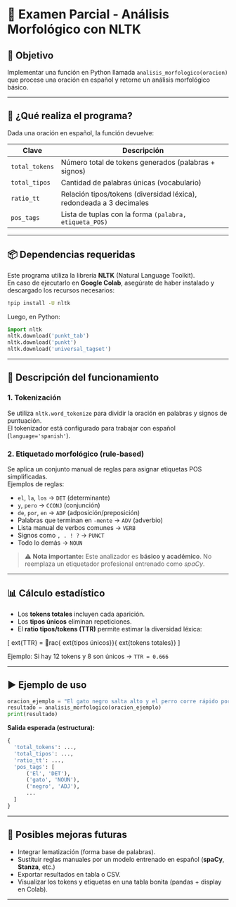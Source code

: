 # 📌 Examen Parcial - Análisis Morfológico con NLTK

## 🎯 Objetivo
Implementar una función en Python llamada `analisis_morfologico(oracion)` que procese una oración en español y retorne un análisis morfológico básico.

---

## 🧠 ¿Qué realiza el programa?

Dada una oración en español, la función devuelve:

| Clave          | Descripción |
|----------------|------------|
| `total_tokens` | Número total de tokens generados (palabras + signos) |
| `total_tipos`  | Cantidad de palabras únicas (vocabulario) |
| `ratio_tt`     | Relación tipos/tokens (diversidad léxica), redondeada a 3 decimales |
| `pos_tags`     | Lista de tuplas con la forma `(palabra, etiqueta_POS)` |

---

## 📦 Dependencias requeridas

Este programa utiliza la librería **NLTK** (Natural Language Toolkit).  
En caso de ejecutarlo en **Google Colab**, asegúrate de haber instalado y descargado los recursos necesarios:

```bash
!pip install -U nltk
```

Luego, en Python:

```python
import nltk
nltk.download('punkt_tab')
nltk.download('punkt')
nltk.download('universal_tagset')
```

---

## 🧩 Descripción del funcionamiento

### 1. **Tokenización**
Se utiliza `nltk.word_tokenize` para dividir la oración en palabras y signos de puntuación.  
El tokenizador está configurado para trabajar con español (`language='spanish'`).

### 2. **Etiquetado morfológico (rule-based)**
Se aplica un conjunto manual de reglas para asignar etiquetas POS simplificadas.  
Ejemplos de reglas:
- `el`, `la`, `los` → `DET` (determinante)
- `y`, `pero` → `CCONJ` (conjunción)
- `de`, `por`, `en` → `ADP` (adposición/preposición)
- Palabras que terminan en `-mente` → `ADV` (adverbio)
- Lista manual de verbos comunes → `VERB`
- Signos como `, . ! ?` → `PUNCT`
- Todo lo demás → `NOUN`

> ⚠ **Nota importante:** Este analizador es **básico y académico**. No reemplaza un etiquetador profesional entrenado como *spaCy*.

---

## 📊 Cálculo estadístico

- Los **tokens totales** incluyen cada aparición.
- Los **tipos únicos** eliminan repeticiones.
- El **ratio tipos/tokens (TTR)** permite estimar la diversidad léxica:

\[
	ext{TTR} = rac{	ext{tipos únicos}}{	ext{tokens totales}}
\]

Ejemplo: Si hay 12 tokens y 8 son únicos → `TTR = 0.666`

---

## ▶️ Ejemplo de uso

```python
oracion_ejemplo = "El gato negro salta alto y el perro corre rápido por el parque."
resultado = analisis_morfologico(oracion_ejemplo)
print(resultado)
```

**Salida esperada (estructura):**

```python
{
  'total_tokens': ...,
  'total_tipos': ...,
  'ratio_tt': ...,
  'pos_tags': [
      ('El', 'DET'),
      ('gato', 'NOUN'),
      ('negro', 'ADJ'),
      ...
  ]
}
```

---

## 🚀 Posibles mejoras futuras

- Integrar lematización (forma base de palabras).
- Sustituir reglas manuales por un modelo entrenado en español (**spaCy**, **Stanza**, etc.)
- Exportar resultados en tabla o CSV.
- Visualizar los tokens y etiquetas en una tabla bonita (pandas + display en Colab).

---

